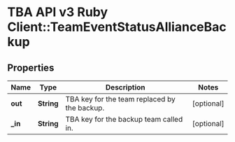 # TBA API v3 Ruby Client::TeamEventStatusAllianceBackup

## Properties
Name | Type | Description | Notes
------------ | ------------- | ------------- | -------------
**out** | **String** | TBA key for the team replaced by the backup. | [optional] 
**_in** | **String** | TBA key for the backup team called in. | [optional] 


